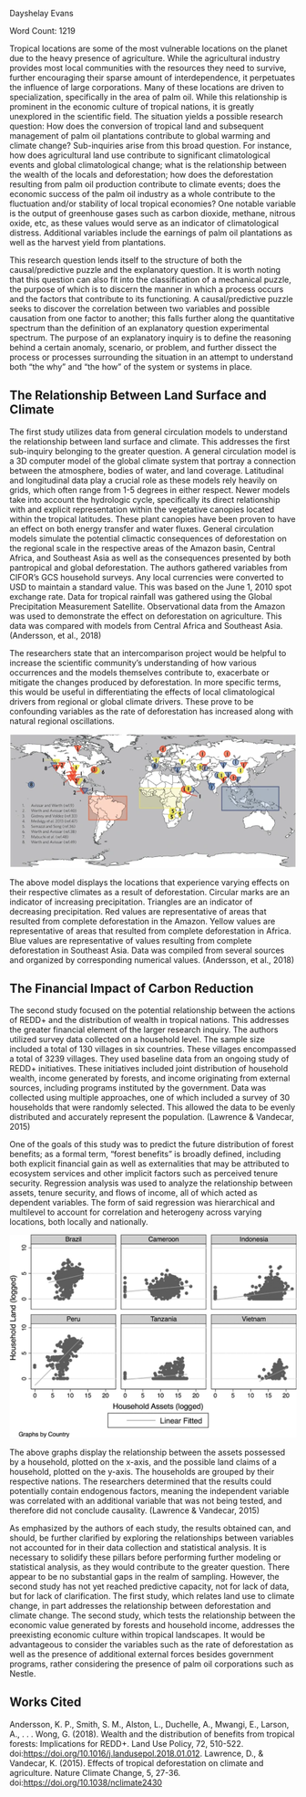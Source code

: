 Dayshelay Evans

Word Count: 1219

Tropical locations are some of the most vulnerable locations on the planet due to the heavy presence of agriculture. While the agricultural industry provides most local communities with the resources they need to survive, further encouraging their sparse amount of interdependence, it perpetuates the influence of large corporations.  Many of these locations are driven to specialization, specifically in the area of palm oil. While this relationship is prominent in the economic culture of tropical nations, it is greatly unexplored in the scientific field. The situation yields a possible research question: How does the conversion of tropical land and subsequent management of palm oil plantations contribute to global warming and climate change? Sub-inquiries arise from this broad question. For instance, how does agricultural land use contribute to significant climatological events and global climatological change; what is the relationship between the wealth of the locals and deforestation; how does the deforestation resulting from palm oil production contribute to climate events; does the economic success of the palm oil industry as a whole contribute to the fluctuation and/or stability of local tropical economies? One notable variable is the output of greenhouse gases such as carbon dioxide, methane, nitrous oxide, etc, as these values would serve as an indicator of climatological distress. Additional variables include the earnings of palm oil plantations as well as the harvest yield from plantations.

This research question lends itself to the structure of both the causal/predictive puzzle and the explanatory question.  It is worth noting that this question can also fit into the classification of a mechanical puzzle, the purpose of which is to discern the manner in which a process occurs and the factors that contribute to its functioning.  A causal/predictive puzzle seeks to discover the correlation between two variables and possible causation from one factor to another; this falls further along the quantitative spectrum than the definition of an explanatory question experimental spectrum. The purpose of an explanatory inquiry is to define the reasoning behind a certain anomaly, scenario, or problem, and further dissect the process or processes surrounding the situation in an attempt to understand both “the why” and “the how” of the system or systems in place.

## The Relationship Between Land Surface and Climate

The first study utilizes data from general circulation models to understand the relationship between land surface and climate.  This addresses the first sub-inquiry belonging to the greater question. A general circulation model is a 3D computer model of the global climate system that portray a connection between the atmosphere, bodies of water, and land coverage. Latitudinal and longitudinal data play a crucial role as these models rely heavily on grids, which often range from 1-5 degrees in either respect. Newer models take into account the hydrologic cycle, specifically its direct relationship with and explicit representation within the vegetative canopies located within the tropical latitudes. These plant canopies have been proven to have an effect on both energy transfer and water fluxes. General circulation models simulate the potential climactic consequences of deforestation on the regional scale in the respective areas of the Amazon basin, Central Africa, and Southeast Asia as well as the consequences presented by both pantropical and global deforestation. The authors gathered variables from CIFOR’s GCS household surveys.  Any local currencies were converted to USD to maintain a standard value. This was based on the June 1, 2010 spot exchange rate. Data for tropical rainfall was gathered using the Global Precipitation Measurement Satellite. Observational data from the Amazon was used to demonstrate the effect on deforestation on agriculture. This data was compared with models from Central Africa and Southeast Asia. (Andersson, et al., 2018)

The researchers state that an intercomparison project would be helpful to increase the scientific community’s understanding of how various occurrences and the models themselves contribute to, exacerbate or mitigate the changes produced by deforestation. In more specific terms, this would be useful in differentiating the effects of local climatological drivers from regional or global climate drivers. These prove to be confounding variables as the rate of deforestation has increased along with natural regional oscillations.

![Figure 1.](https://github.com/Daeshe/DATA_150_Dayshelay/blob/main/41558_2015_Article_BFnclimate2430_Fig1_HTML.webp)

The above model displays the locations that experience varying effects on their respective climates as a result of deforestation.  Circular marks are an indicator of increasing precipitation. Triangles are an indicator of decreasing precipitation.  Red values are representative of areas that resulted from complete deforestation in the Amazon. Yellow values are representative of areas that resulted from complete deforestation in Africa. Blue values are representative of values resulting from complete deforestation in Southeast Asia. Data was compiled from several sources and organized by corresponding numerical values. (Andersson, et al., 2018)

##  The Financial Impact of Carbon Reduction

The second study focused on the potential relationship between the actions of REDD+ and the distribution of wealth in tropical nations.  This addresses the greater financial element of the larger research inquiry. The authors utilized survey data collected on a household level. The sample size included a total of 130 villages in six countries.  These villages encompassed a total of 3239 villages.  They used baseline data from an ongoing study of REDD+ initiatives.  These initiatives included joint distribution of household wealth, income generated by forests, and income originating from external sources, including programs instituted by the government. Data was collected using multiple approaches, one of which included a survey of 30 households that were randomly selected. This allowed the data to be evenly distributed and accurately represent the population. (Lawrence & Vandecar, 2015)

One of the goals of this study was to predict the future distribution of forest benefits; as a formal term, “forest benefits” is broadly defined, including both explicit financial gain as well as externalities that may be attributed to ecosystem services and other implicit factors such as perceived tenure security. Regression analysis was used to analyze the relationship between assets, tenure security, and flows of income, all of which acted as dependent variables. The form of said regression was hierarchical and multilevel to account for correlation and heterogeny across varying locations, both locally and nationally.

![Figure 2.](https://github.com/Daeshe/DATA_150_Dayshelay/blob/main/1-s2.0-S0264837717301692-gr4_lrg.jpg)

The above graphs display the relationship between the assets possessed by a household, plotted on the x-axis, and the possible land claims of a household, plotted on the y-axis. The households are grouped by their respective nations. The researchers determined that the results could potentially contain endogenous factors, meaning the independent variable was correlated with an additional variable that was not being tested, and therefore did not conclude causality. (Lawrence & Vandecar, 2015)

As emphasized by the authors of each study, the results obtained can, and should, be further clarified by exploring the relationships between variables not accounted for in their data collection and statistical analysis. It is necessary to solidify these pillars before performing further modeling or statistical analysis, as they would contribute to the greater question.  There appear to be no substantial gaps in the realm of sampling. However, the second study has not yet reached predictive capacity, not for lack of data, but for lack of clarification. The first study, which relates land use to climate change, in part addresses the relationship between deforestation and climate change. The second study, which tests the relationship between the economic value generated by forests and household income, addresses the preexisting economic culture within tropical landscapes. It would be advantageous to consider the variables such as the rate of deforestation as well as the presence of additional external forces besides government programs, rather considering the presence of palm oil corporations such as Nestle.

## Works Cited
Andersson, K. P., Smith, S. M., Alston, L., Duchelle, A., Mwangi, E., Larson, A., . . . Wong, G. (2018). Wealth and the distribution of benefits from tropical forests: Implications for REDD+. Land Use Policy, 72, 510-522. doi:https://doi.org/10.1016/j.landusepol.2018.01.012.
Lawrence, D., & Vandecar, K. (2015). Effects of tropical deforestation on climate and agriculture. Nature Climate Change, 5, 27-36. doi:https://doi.org/10.1038/nclimate2430

